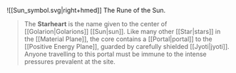 ![[Sun_symbol.svg|right+hmed]] 
 The Rune of the Sun.
> The **Starheart** is the name given to the center of [[Golarion|Golarions]] [[Sun|sun]]. Like many other [[Star|stars]] in the [[Material Plane]], the core contains a [[Portal|portal]] to the [[Positive Energy Plane]], guarded by carefully shielded [[Jyoti|jyoti]]. Anyone travelling to this portal must be immune to the intense pressures prevalent at the site.







